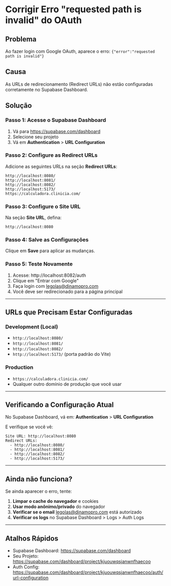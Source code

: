 # Corrigir Erro "requested path is invalid" do OAuth

## Problema
Ao fazer login com Google OAuth, aparece o erro: `{"error":"requested path is invalid"}`

## Causa
As URLs de redirecionamento (Redirect URLs) não estão configuradas corretamente no Supabase Dashboard.

## Solução

### Passo 1: Acesse o Supabase Dashboard

1. Vá para https://supabase.com/dashboard
2. Selecione seu projeto
3. Vá em **Authentication** > **URL Configuration**

### Passo 2: Configure as Redirect URLs

Adicione as seguintes URLs na seção **Redirect URLs**:

```
http://localhost:8080/
http://localhost:8081/
http://localhost:8082/
http://localhost:5173/
https://calculadora.clinicia.com/
```

### Passo 3: Configure o Site URL

Na seção **Site URL**, defina:

```
http://localhost:8080
```

### Passo 4: Salve as Configurações

Clique em **Save** para aplicar as mudanças.

### Passo 5: Teste Novamente

1. Acesse: http://localhost:8082/auth
2. Clique em "Entrar com Google"
3. Faça login com legolas@dinamopro.com
4. Você deve ser redirecionado para a página principal

---

## URLs que Precisam Estar Configuradas

### Development (Local)
- `http://localhost:8080/`
- `http://localhost:8081/`
- `http://localhost:8082/`
- `http://localhost:5173/` (porta padrão do Vite)

### Production
- `https://calculadora.clinicia.com/`
- Qualquer outro domínio de produção que você usar

---

## Verificando a Configuração Atual

No Supabase Dashboard, vá em:
**Authentication** > **URL Configuration**

E verifique se você vê:

```
Site URL: http://localhost:8080
Redirect URLs:
  - http://localhost:8080/
  - http://localhost:8081/
  - http://localhost:8082/
  - http://localhost:5173/
```

---

## Ainda não funciona?

Se ainda aparecer o erro, tente:

1. **Limpar o cache do navegador** e cookies
2. **Usar modo anônimo/privado** do navegador
3. **Verificar se o email** legolas@dinamopro.com está autorizado
4. **Verificar os logs** no Supabase Dashboard > Logs > Auth Logs

---

## Atalhos Rápidos

- Supabase Dashboard: https://supabase.com/dashboard
- Seu Projeto: https://supabase.com/dashboard/project/kjuouwqsjanwnfhaecoo
- Auth Config: https://supabase.com/dashboard/project/kjuouwqsjanwnfhaecoo/auth/url-configuration
